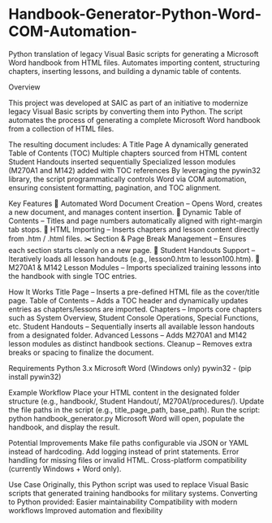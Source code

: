 # Handbook-Generator-Python-Word-COM-Automation-
Python translation of legacy Visual Basic scripts for generating a Microsoft Word handbook from HTML files. Automates importing content, structuring chapters, inserting lessons, and building a dynamic table of contents.

Overview

This project was developed at SAIC as part of an initiative to modernize legacy Visual Basic scripts by converting them into Python. The script automates the process of generating a complete Microsoft Word handbook from a collection of HTML files.

The resulting document includes:
  A Title Page
  A dynamically generated Table of Contents (TOC)
  Multiple chapters sourced from HTML content
  Student Handouts inserted sequentially
  Specialized lesson modules (M270A1 and M142) added with TOC references
By leveraging the pywin32 library, the script programmatically controls Word via COM automation, ensuring consistent formatting, pagination, and TOC alignment.

Key Features
📄 Automated Word Document Creation – Opens Word, creates a new document, and manages content insertion.
📑 Dynamic Table of Contents – Titles and page numbers automatically aligned with right-margin tab stops.
📂 HTML Importing – Inserts chapters and lesson content directly from .htm / .html files.
✂️ Section & Page Break Management – Ensures each section starts cleanly on a new page.
🧾 Student Handouts Support – Iteratively loads all lesson handouts (e.g., lesson0.htm to lesson100.htm).
🚀 M270A1 & M142 Lesson Modules – Imports specialized training lessons into the handbook with single TOC entries.

How It Works
  Title Page – Inserts a pre-defined HTML file as the cover/title page.
  Table of Contents – Adds a TOC header and dynamically updates entries as chapters/lessons are imported.
  Chapters – Imports core chapters such as System Overview, Student Console Operations, Special Functions, etc.
  Student Handouts – Sequentially inserts all available lesson handouts from a designated folder.
  Advanced Lessons – Adds M270A1 and M142 lesson modules as distinct handbook sections.
  Cleanup – Removes extra breaks or spacing to finalize the document.

Requirements
  Python 3.x
  Microsoft Word (Windows only)
  pywin32 - (pip install pywin32)
 
Example Workflow
  Place your HTML content in the designated folder structure (e.g., handbook/, Student Handout/, M270A1/procedures/).
  Update the file paths in the script (e.g., title_page_path, base_path).
  Run the script:
    python handbook_generator.py
  Microsoft Word will open, populate the handbook, and display the result.

Potential Improvements
  Make file paths configurable via JSON or YAML instead of hardcoding.
  Add logging instead of print statements.
  Error handling for missing files or invalid HTML.
  Cross-platform compatibility (currently Windows + Word only).

Use Case
 Originally, this Python script was used to replace Visual Basic scripts that generated training handbooks for military systems. Converting to Python provided:
    Easier maintainability
    Compatibility with modern workflows
    Improved automation and flexibility
